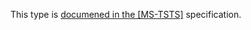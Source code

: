 This type is [documened in the [MS-TSTS]](https://learn.microsoft.com/en-us/openspecs/windows_protocols/ms-tsts/ad6aac89-0055-4cbf-9868-25cb944fe294) specification.
